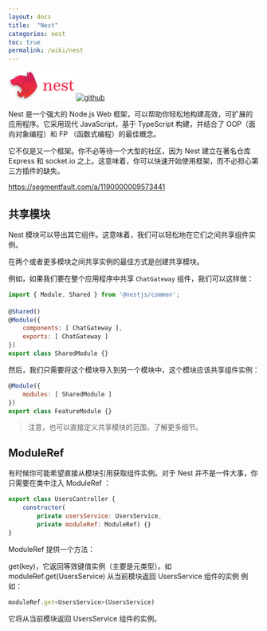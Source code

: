 ```yaml
---
layout: docs
title:  "Nest"
categories: nest
toc: true
permalink: /wiki/nest
---
```



[![nest](/assets/img/nest.png)](http://nestjs.com/) [![github](/assets/img/github.svg)](https://github.com/kamilmysliwiec/nest)

Nest 是一个强大的 Node.js Web 框架，可以帮助你轻松地构建高效，可扩展的应用程序。它采用现代 JavaScript，基于 TypeScript 构建，并结合了 OOP（面向对象编程）和 FP （函数式编程）的最佳概念。

它不仅是又一个框架。你不必等待一个大型的社区，因为 Nest 建立在著名仓库 Express 和 socket.io 之上。这意味着，你可以快速开始使用框架，而不必担心第三方插件的缺失。

https://segmentfault.com/a/1190000009573441












## 共享模块

Nest 模块可以导出其它组件。这意味着，我们可以轻松地在它们之间共享组件实例。

在两个或者更多模块之间共享实例的最佳方式是创建共享模块。

例如，如果我们要在整个应用程序中共享 `ChatGateway` 组件，我们可以这样做：
```js
import { Module, Shared } from '@nestjs/common';

@Shared()
@Module({
    components: [ ChatGateway ],
    exports: [ ChatGateway ]
})
export class SharedModule {}
```
然后，我们只需要将这个模块导入到另一个模块中，这个模块应该共享组件实例：
```js
@Module({
    modules: [ SharedModule ]
})
export class FeatureModule {}
```

> 注意，也可以直接定义共享模块的范围，了解更多细节。


## ModuleRef

有时候你可能希望直接从模块引用获取组件实例。对于 Nest 并不是一件大事，你只需要在类中注入 ModuleRef ：
```js
export class UsersController {
    constructor(
        private usersService: UsersService,
        private moduleRef: ModuleRef) {}
}
```
ModuleRef 提供一个方法：

get<T>(key)，它返回等效键值实例（主要是元类型）。如 moduleRef.get<UsersService>(UsersService) 从当前模块返回 UsersService 组件的实例
例如：
```js
moduleRef.get<UsersService>(UsersService)
```
它将从当前模块返回 UsersService 组件的实例。
